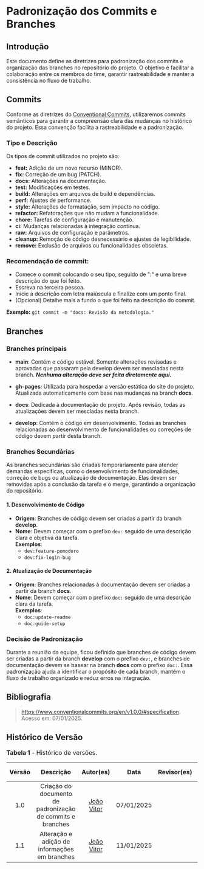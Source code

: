 # Padronização dos Commits e Branches

## Introdução

Este documento define as diretrizes para padronização dos commits e organização das branches no repositório do projeto. O objetivo é facilitar a colaboração entre os membros do time, garantir rastreabilidade e manter a consistência no fluxo de trabalho.

## Commits

Conforme as diretrizes do [Conventional Commits](https://www.conventionalcommits.org/en/v1.0.0/), utilizaremos commits semânticos para garantir a compreensão clara das mudanças no histórico do projeto. Essa convenção facilita a rastreabilidade e a padronização.

### Tipo e Descrição

Os tipos de commit utilizados no projeto são:

- **feat:** Adição de um novo recurso (MINOR).
- **fix:** Correção de um bug (PATCH).
- **docs:** Alterações na documentação.
- **test:** Modificações em testes.
- **build:** Alterações em arquivos de build e dependências.
- **perf:** Ajustes de performance.
- **style:** Alterações de formatação, sem impacto no código.
- **refactor:** Refatorações que não mudam a funcionalidade.
- **chore:** Tarefas de configuração e manutenção.
- **ci:** Mudanças relacionadas à integração contínua.
- **raw:** Arquivos de configuração e parâmetros.
- **cleanup:** Remoção de código desnecessário e ajustes de legibilidade.
- **remove:** Exclusão de arquivos ou funcionalidades obsoletas.

### Recomendação de commit:

- Comece o commit colocando o seu tipo, seguido de ":" e uma breve descrição do que foi feito.
- Escreva na terceira pessoa.
- Inicie a descrição com letra maiúscula e finalize com um ponto final.
- (Opcional) Detalhe mais a fundo o que foi feito na descrição do commit.

**Exemplo:** `git commit -m "docs: Revisão da metodologia."`

## Branches

### Branches principais

- **main**: Contém o código estável. Somente alterações revisadas e aprovadas que passaram pela develop devem ser mescladas nesta branch. _**Nenhuma alteração deve ser feita diretamente aqui.**_

- **gh-pages**: Utilizada para hospedar a versão estática do site do projeto. Atualizada automaticamente com base nas mudanças na branch **docs**.

- **docs**: Dedicada à documentação do projeto. Após revisão, todas as atualizações devem ser mescladas nesta branch.

- **develop**: Contém o código em desenvolvimento. Todas as branches relacionadas ao desenvolvimento de funcionalidades ou correções de código devem partir desta branch.

### Branches Secundárias

As branches secundárias são criadas temporariamente para atender demandas específicas, como o desenvolvimento de funcionalidades, correção de bugs ou atualização de documentação. Elas devem ser removidas após a conclusão da tarefa e o merge, garantindo a organização do repositório.

#### 1. Desenvolvimento de Código

- **Origem**: Branches de código devem ser criadas a partir da branch **develop**.
- **Nome**: Devem começar com o prefixo `dev:` seguido de uma descrição clara e objetiva da tarefa.  
  **Exemplos**:  
  - `dev:feature-pomodoro`  
  - `dev:fix-login-bug`

#### 2. Atualização de Documentação
- **Origem**: Branches relacionadas à documentação devem ser criadas a partir da branch **docs**.
- **Nome**: Devem começar com o prefixo `doc:` seguido de uma descrição clara da tarefa.  
  **Exemplos**:  
  - `doc:update-readme`  
  - `doc:guide-setup`

### Decisão de Padronização

Durante a reunião da equipe, ficou definido que branches de código devem ser criadas a partir da branch **develop** com o prefixo `dev:`, e branches de documentação devem se basear na branch **docs** com o prefixo `doc:`. Essa padronização ajuda a identificar o propósito de cada branch, mantém o fluxo de trabalho organizado e reduz erros na integração.

## Bibliografia

> https://www.conventionalcommits.org/en/v1.0.0/#specification. Acesso em: 07/01/2025.

## Histórico de Versão

<font size="3"><p style="text-align: left">**Tabela 1** - Histórico de versões.</p></font>

| Versão | Descrição | Autor(es) | Data | Revisor(es) | Data de Revisão |
| :---: | :---: | :---: | :---: | :---: | :---: |
| 1.0 | Criação do documento de padronização de commits e branches | [João Vitor](https://github.com/Jauzimm) | 07/01/2025 |  |  |
| 1.1 | Alteração e adição de informações em branches | [João Vitor](https://github.com/Jauzimm) | 11/01/2025 |  |  |